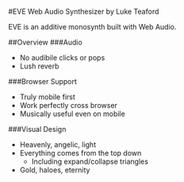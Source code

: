 #EVE
Web Audio Synthesizer by Luke Teaford

EVE is an additive monosynth built with Web Audio.

##Overview
###Audio
* No audibile clicks or pops
* Lush reverb

###Browser Support
* Truly mobile first
* Work perfectly cross browser
* Musically useful even on mobile

###Visual Design
* Heavenly, angelic, light
* Everything comes from the top down
  * Including expand/collapse triangles
* Gold, haloes, eternity

